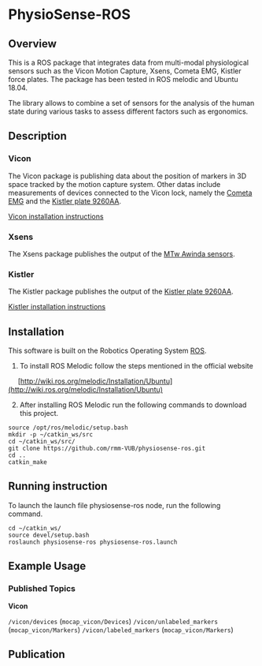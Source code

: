 # PhysioSense-ROS

## Overview

This is a ROS package that integrates data from multi-modal physiological sensors such as the Vicon Motion Capture, Xsens, Cometa EMG, Kistler force plates.
The package has been tested in ROS melodic and Ubuntu 18.04.

The library allows to combine a set of sensors for the analysis of the human state during various tasks to assess different factors such as ergonomics.

## Description

### Vicon

The Vicon package is publishing data about the position of markers in 3D space tracked by the motion capture system. Other datas include measurements of devices connected to the Vicon lock, namely the [Cometa EMG](https://www.cometasystems.com/products/mini-wave-infinity) and the [Kistler plate 9260AA](https://www.kistler.com/en/product/type-9260aa/).

[Vicon installation instructions](src/vicon/motion_capture/README.md)

### Xsens

The Xsens package publishes the output of the [MTw Awinda sensors](https://www.xsens.com/products/mtw-awinda). 

### Kistler

The Kistler package publishes the output of the [Kistler plate 9260AA](https://www.kistler.com/en/product/type-9260aa/).

[Kistler installation instructions](src/kistler/README.md)

## Installation

This software is built on the Robotics Operating System [ROS](http://wiki.ros.org/ROS/Installation).

1. To install ROS Melodic follow the steps mentioned in the official website

&nbsp;&nbsp;&nbsp;&nbsp;&nbsp;[http://wiki.ros.org/melodic/Installation/Ubuntu](http://wiki.ros.org/melodic/Installation/Ubuntu)


2. After installing ROS Melodic run the following commands to download this project.

```
source /opt/ros/melodic/setup.bash
mkdir -p ~/catkin_ws/src
cd ~/catkin_ws/src/
git clone https://github.com/rmm-VUB/physiosense-ros.git
cd ..
catkin_make
```

## Running instruction

To launch the launch file physiosense-ros node, run the following command.

```
cd ~/catkin_ws/
source devel/setup.bash
roslaunch physiosense-ros physiosense-ros.launch
```

## Example Usage


### Published Topics

**Vicon**

`/vicon/devices` (`mocap_vicon/Devices`) 
`/vicon/unlabeled_markers` (`mocap_vicon/Markers`) 
`/vicon/labeled_markers` (`mocap_vicon/Markers`) 

## Publication







